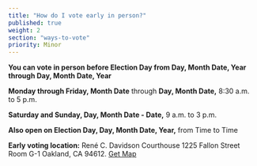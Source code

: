 ```yaml
---
title: "How do I vote early in person?"
published: true
weight: 2
section: "ways-to-vote"
priority: Minor
---
```

**You can vote in person before Election Day from Day, Month Date, Year through Day, Month Date, Year** 

**Monday through Friday, Month Date** through **Day, Month Date,** 8:30 a.m. to 5 p.m.  

**Saturday and Sunday, Day, Month Date - Date,** 9 a.m. to 3 p.m.  

**Also open on Election Day, Day, Month Date, Year,** from Time to Time  

**Early voting location:** René C. Davidson Courthouse 1225 Fallon Street Room G-1 Oakland, CA 94612. [Get Map](https://www.google.com/maps/place/Ren%C3%A9+C.+Davidson+Courthouse,+1225+Fallon+St,+Oakland,+CA+94612/@37.7998255,-122.2651863,17z/data=!3m1!4b1!4m2!3m1!1s0x808f8735733618c5:0xbc91ceec51f24ea3)  
